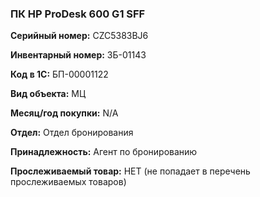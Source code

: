 ### ПК HP ProDesk 600 G1 SFF </br>

**Серийный номер:** CZC5383BJ6 </br>

**Инвентарный номер:** ЗБ-01143 </br>

**Код в 1С:** БП-00001122 </br>

**Вид объекта:** МЦ

**Месяц/год покупки:** N/A </br>

**Отдел:** Отдел бронирования </br> 

**Принадлежность:** Агент по бронированию </br>

**Прослеживаемый товар:** НЕТ (не попадает в перечень прослеживаемых товаров)
